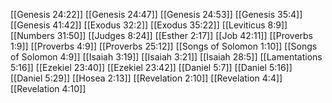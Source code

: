 [[Genesis 24:22]]
[[Genesis 24:47]]
[[Genesis 24:53]]
[[Genesis 35:4]]
[[Genesis 41:42]]
[[Exodus 32:2]]
[[Exodus 35:22]]
[[Leviticus 8:9]]
[[Numbers 31:50]]
[[Judges 8:24]]
[[Esther 2:17]]
[[Job 42:11]]
[[Proverbs 1:9]]
[[Proverbs 4:9]]
[[Proverbs 25:12]]
[[Songs of Solomon 1:10]]
[[Songs of Solomon 4:9]]
[[Isaiah 3:19]]
[[Isaiah 3:21]]
[[Isaiah 28:5]]
[[Lamentations 5:16]]
[[Ezekiel 23:40]]
[[Ezekiel 23:42]]
[[Daniel 5:7]]
[[Daniel 5:16]]
[[Daniel 5:29]]
[[Hosea 2:13]]
[[Revelation 2:10]]
[[Revelation 4:4]]
[[Revelation 4:10]]
